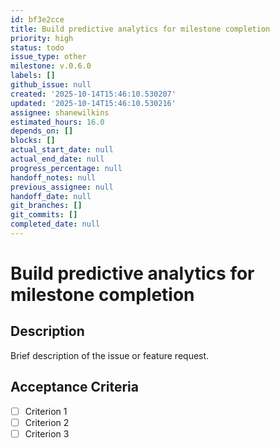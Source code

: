 ```yaml
---
id: bf3e2cce
title: Build predictive analytics for milestone completion
priority: high
status: todo
issue_type: other
milestone: v.0.6.0
labels: []
github_issue: null
created: '2025-10-14T15:46:10.530207'
updated: '2025-10-14T15:46:10.530216'
assignee: shanewilkins
estimated_hours: 16.0
depends_on: []
blocks: []
actual_start_date: null
actual_end_date: null
progress_percentage: null
handoff_notes: null
previous_assignee: null
handoff_date: null
git_branches: []
git_commits: []
completed_date: null
---
```


# Build predictive analytics for milestone completion

## Description

Brief description of the issue or feature request.

## Acceptance Criteria

- [ ] Criterion 1
- [ ] Criterion 2
- [ ] Criterion 3